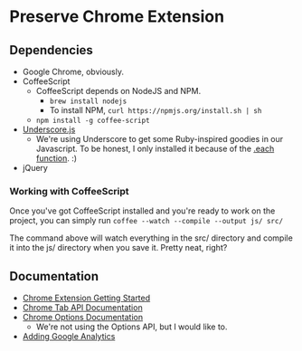 # Preserve Chrome Extension
## Dependencies
- Google Chrome, obviously.
- CoffeeScript
  - CoffeeScript depends on NodeJS and NPM.
    - `brew install nodejs`
    - To install NPM, `curl https://npmjs.org/install.sh | sh`
  - `npm install -g coffee-script`
- [Underscore.js](http://underscorejs.org)
  - We're using Underscore to get some Ruby-inspired goodies in our Javascript. To be honest, I only installed it because of the [.each function](http://underscorejs.org/#each). :)
- jQuery

### Working with CoffeeScript
Once you've got CoffeeScript installed and you're ready to work on the project, you can simply run `coffee --watch --compile --output js/ src/`

The command above will watch everything in the src/ directory and compile it into the js/ directory when you save it. Pretty neat, right?

## Documentation
- [Chrome Extension Getting Started](http://developer.chrome.com/extensions/getstarted.html)
- [Chrome Tab API Documentation](http://developer.chrome.com/extensions/tabs.html)
- [Chrome Options Documentation](http://developer.chrome.com/extensions/options.html)
  - We're not using the Options API, but I would like to.
- [Adding Google Analytics](http://developer.chrome.com/extensions/tut_analytics.html)